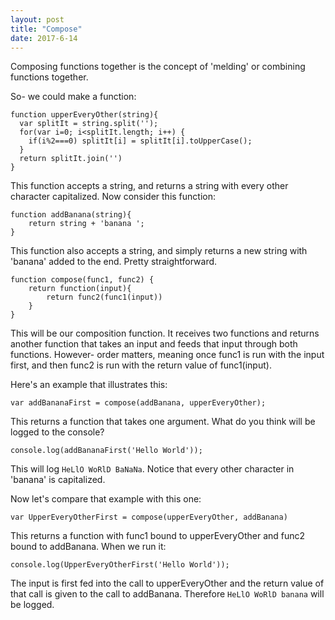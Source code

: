 ```yaml
---
layout: post
title: "Compose"
date: 2017-6-14
---
```


Composing functions together is the concept of 'melding' or combining functions
together.

So- we could make a function:

```
function upperEveryOther(string){
  var splitIt = string.split('');
  for(var i=0; i<splitIt.length; i++) {
  	if(i%2===0) splitIt[i] = splitIt[i].toUpperCase();
  }
  return splitIt.join('')
}
```

This function accepts a string, and returns a string with every other character
capitalized. Now consider this function:

```
function addBanana(string){
	return string + 'banana ';
}
```

This function also accepts a string, and simply returns a new string with 'banana'
added to the end. Pretty straightforward.

```
function compose(func1, func2) {
	return function(input){
		return func2(func1(input))
	}
}
```
This will be our composition function. It receives two functions and returns
another function that takes an input and feeds that input through both functions.
However- order matters, meaning once func1 is run with the input first, and then
func2 is run with the return value of func1(input).


Here's an example that illustrates this:
```
var addBananaFirst = compose(addBanana, upperEveryOther);
```
This returns a function that takes one argument. What do you think will be logged to the console?
```
console.log(addBananaFirst('Hello World'));
```
This will log ```HeLlO WoRlD BaNaNa```. Notice that every other character in 'banana'
is capitalized.

Now let's compare that example with this one:
```
var UpperEveryOtherFirst = compose(upperEveryOther, addBanana)
```
This returns a function with func1 bound to upperEveryOther and func2 bound to
addBanana. When we run it:
```
console.log(UpperEveryOtherFirst('Hello World'));
```
The input is first fed into the call to upperEveryOther and the return value of that
call is given to the call to addBanana. Therefore ```HeLlO WoRlD banana``` will be logged.

